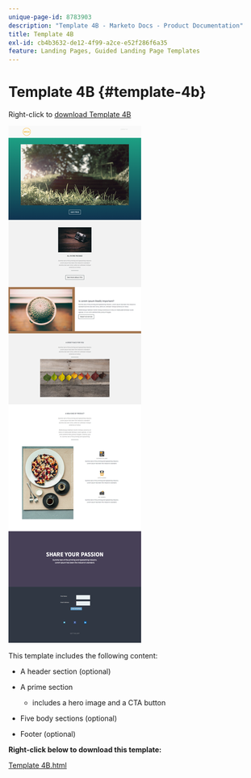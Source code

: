 ```yaml
---
unique-page-id: 8783903
description: "Template 4B - Marketo Docs - Product Documentation"
title: Template 4B
exl-id: cb4b3632-de12-4f99-a2ce-e52f286f6a35
feature: Landing Pages, Guided Landing Page Templates
---
```

# Template 4B {#template-4b}

Right-click to [download Template 4B](https://experienceleague.adobe.com/landing/marketo/lp-templates/template-4b.html)

![](assets/image2015-7-24-10-3a22-3a15.png)

This template includes the following content:

* A header section (optional)
* A prime section

  * includes a hero image and a CTA button

* Five body sections (optional)
* Footer (optional)

**Right-click below to download this template:**

[Template 4B.html](https://experienceleague.adobe.com/landing/marketo/lp-templates/template-4b.html)

